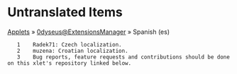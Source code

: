# Untranslated Items
[Applets](../../../README.md) &#187; [0dyseus@ExtensionsManager](../README.md) &#187; Spanish (es)

       1	Radek71: Czech localization.
       2	muzena: Croatian localization.
       3	Bug reports, feature requests and contributions should be done on this xlet's repository linked below.
